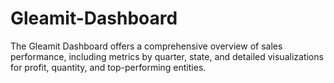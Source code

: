 # Gleamit-Dashboard
The Gleamit Dashboard offers a comprehensive overview of sales performance, including metrics by quarter, state, and detailed visualizations for profit, quantity, and top-performing entities.
